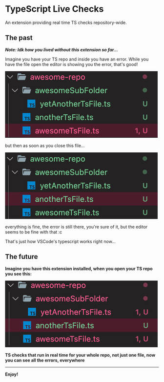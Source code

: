 # TypeScript Live Checks

An extension providing real time TS checks repository-wide.

## The past

**_Note: Idk how you lived without this extension so far..._**

Imagine you have your TS repo and inside you have an error. While you have the file open the editor is showing you the error, that's good!

![ts-project example](https://raw.githubusercontent.com/beeinger/ts-live-checks/main/images/1.png)

but then as soon as you close this file...

![ts-project example](https://raw.githubusercontent.com/beeinger/ts-live-checks/main/images/2.png)

everything is fine, the error is still there, you're sure of it, but the editor seems to be fine with that :c

That's just how VSCode's typescript works right now...

## The future

**Imagine you have this extension installed, when you open your TS repo you see this:**

![ts-project example](https://raw.githubusercontent.com/beeinger/ts-live-checks/main/images/3.png)

**TS checks that run in real time for your whole repo, not just one file, now you can see all the errors, everywhere**

---

**Enjoy!**
